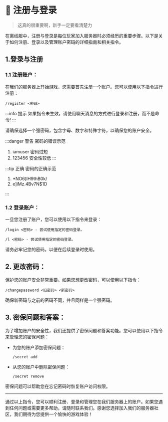 # 🧳 注册与登录
> 这真的很重要啊，新手一定要看清楚力

在离线服中，注册与登录是每位玩家加入服务器时必须经历的重要步骤。以下是关于如何注册、登录以及管理账户密码的详细指南和相关指令。

## 1.登录与注册

### **1.1 注册账户：**

在我们的服务器上开始游戏，您需要首先注册一个账户。您可以使用以下指令进行注册：

```
/register <密码>
```

:::info 提示
如果指令未生效，请使用聊天消息的方式进行登录和注册，而不是命令!
:::

请确保选择一个强密码，包含字母、数字和特殊字符，以确保您的账户安全。

:::danger 警告
密码的错误示范

1. iamuser 密码过短
2. 123456 安全性较低
:::

:::tip 正确
密码的正确示范

1. *NO6)lH9thB0k/
2. e]iMz.4Bv7N$1D

:::

### **1.2 登录账户：**

一旦您注册了账户，您可以使用以下指令来登录：

```
/login <密码> - 尝试使用指定的密码登录。
```

```
/l <密码> - 尝试使用指定的密码登录。
```

请务必牢记您的密码，以便在后续登录时使用。

## **2. 更改密码：**

保护您的账户安全非常重要。如果您想更改密码，可以使用以下指令：

```
/changepassword <旧密码> <新密码>
```

确保新密码与之前的密码不同，并且同样是一个强密码。

## **3. 密保问题和答案：**

为了增加账户的安全性，我们还提供了密保问题和答案功能。您可以使用以下指令来管理您的密保问题：

*   为您的账户添加密保问题：

    ```
    /secret add
    ```
*   从您的账户中删除密保问题：

    ```
    /secret remove
    ```

密保问题可以帮助您在忘记密码时恢复账户访问权限。

---

通过以上指令，您可以顺利注册、登录和管理您在我们服务器上的账户。如果您遇到任何问题或需要更多帮助，请随时联系我们。感谢您选择加入我们的服务器社区，我们期待为您提供一个愉快的游戏体验！
